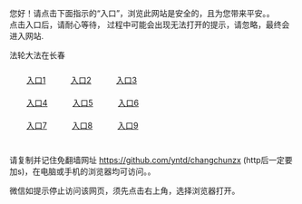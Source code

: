 您好！请点击下面指示的“入口”，浏览此网站是安全的，且为您带来平安。。 <br/>
点击入口后，请耐心等待， 过程中可能会出现无法打开的提示，请忽略，最终会进入网站. </br>

法轮大法在长春<br/>
<div style="padding:10px"><a style="margin:20px" target="_blank" href="https://d329lvsejnahen.cloudfront.net/2Qpsp?dqbihejt" id="ccLink1" rel="nofollow">入口1</a> <a target="_blank" style="margin:20px" href="https://d1l1mc60je7zkh.cloudfront.net/2Qpsp?bquuxz" id="ccLink2" rel="nofollow">入口2</a> <a style="margin:20px" target="_blank" href="https://d1s0zq23ixb535.cloudfront.net/2Qpsp?hvesxegh" id="ccLink3" rel="nofollow">入口3</a></div>

<div style="padding:10px" ><a style="margin:20px" target="_blank" href="https://d329lvsejnahen.cloudfront.net/2Qpsp?dqbihejt" id="ccLink4" rel="nofollow">入口4</a> <a style="margin:20px" href="https://d1l1mc60je7zkh.cloudfront.net/2Qpsp?bquuxz" target="_blank" id="ccLink5" rel="nofollow">入口5</a> <a style="margin:20px" href="https://d1s0zq23ixb535.cloudfront.net/2Qpsp?hvesxegh" target="_blank" id="ccLink6" rel="nofollow">入口6</a></div>

<div style="padding:10px"><a style="margin:20px" target="_blank" href="https://d329lvsejnahen.cloudfront.net/2Qpsp?dqbihejt" id="ccLink7" rel="nofollow">入口7</a> <a style="margin:20px" href="https://d1l1mc60je7zkh.cloudfront.net/2Qpsp?bquuxz" target="_blank" id="ccLink8" rel="nofollow">入口8</a> <a style="margin:20px" target="_blank" href="https://d1s0zq23ixb535.cloudfront.net/2Qpsp?hvesxegh" id="ccLink9" rel="nofollow">入口9</a></div>

<br/>



请复制并记住免翻墙网址 https://github.com/yntd/changchunzx (http后一定要加s)，在电脑或手机的浏览器均可访问。。<br/>

微信如提示停止访问该网页，须先点击右上角，选择浏览器打开。
